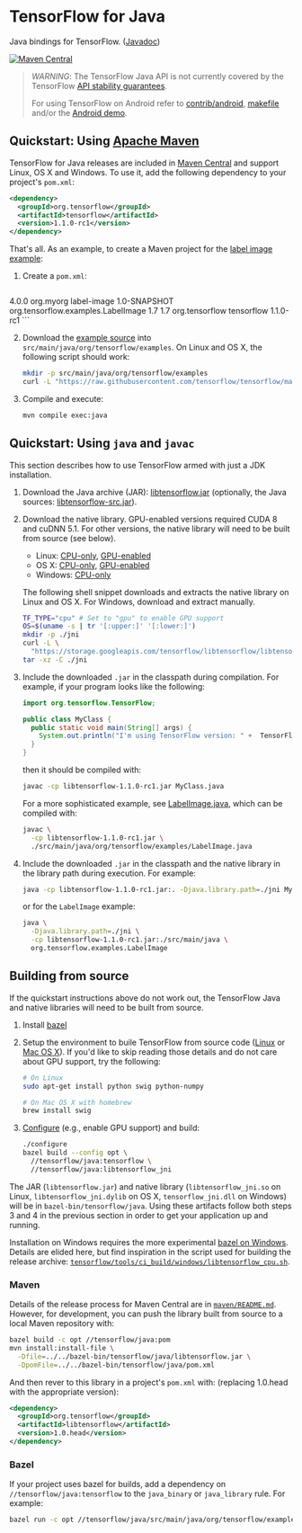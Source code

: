 # TensorFlow for Java

Java bindings for TensorFlow. ([Javadoc](https://www.tensorflow.org/api_docs/java/reference/org/tensorflow/package-summary))

[![Maven Central](https://maven-badges.herokuapp.com/maven-central/org.tensorflow/tensorflow/badge.svg)](https://maven-badges.herokuapp.com/maven-central/org.tensorflow/tensorflow)

> *WARNING*: The TensorFlow Java API is not currently covered by the TensorFlow
> [API stability guarantees](https://www.tensorflow.org/programmers_guide/version_semantics).
>
> For using TensorFlow on Android refer to
> [contrib/android](https://www.tensorflow.org/code/tensorflow/contrib/android),
> [makefile](https://www.tensorflow.org/code/tensorflow/contrib/makefile#android)
> and/or the [Android
> demo](https://www.tensorflow.org/code/tensorflow/examples/android).

## Quickstart: Using [Apache Maven](https://maven.apache.org)

TensorFlow for Java releases are included in
[Maven Central](https://search.maven.org/#search%7Cga%7C1%7Cg%3A%22org.tensorflow%22%20AND%20a%3A%22tensorflow%22)
and support Linux, OS X and Windows. To use it, add the following dependency to
your project's `pom.xml`:

```xml
<dependency>
  <groupId>org.tensorflow</groupId>
  <artifactId>tensorflow</artifactId>
  <version>1.1.0-rc1</version>
</dependency>
```

That's all. As an example, to create a Maven project for the
[label image example](https://www.tensorflow.org/code/tensorflow/java/src/main/java/org/tensorflow/examples/LabelImage.java):

1.  Create a `pom.xml`:

    ```xml
<project>
    <modelVersion>4.0.0</modelVersion>
    <groupId>org.myorg</groupId>
    <artifactId>label-image</artifactId>
    <version>1.0-SNAPSHOT</version>
    <properties>
      <exec.mainClass>org.tensorflow.examples.LabelImage</exec.mainClass>
      <!-- The LabelImage example code requires at least JDK 1.7. -->
      <!-- The maven compiler plugin defaults to a lower version -->
      <maven.compiler.source>1.7</maven.compiler.source>
      <maven.compiler.target>1.7</maven.compiler.target>
    </properties>
    <dependencies>
      <dependency>
        <groupId>org.tensorflow</groupId>
        <artifactId>tensorflow</artifactId>
        <version>1.1.0-rc1</version>
      </dependency>
    </dependencies>
</project>
    ```

2.  Download the [example source](https://raw.githubusercontent.com/tensorflow/tensorflow/master/tensorflow/java/src/main/java/org/tensorflow/examples/LabelImage.java)
    into `src/main/java/org/tensorflow/examples`. On Linux and OS X, the following script should work:

    ```sh
    mkdir -p src/main/java/org/tensorflow/examples
    curl -L "https://raw.githubusercontent.com/tensorflow/tensorflow/master/tensorflow/java/src/main/java/org/tensorflow/examples/LabelImage.java" -o src/main/java/org/tensorflow/examples/LabelImage.java
    ```

3.  Compile and execute:

    ```sh
    mvn compile exec:java
    ```

## Quickstart: Using `java` and `javac`

This section describes how to use TensorFlow armed with just a JDK installation.

1.  Download the Java archive (JAR):
    [libtensorflow.jar](https://storage.googleapis.com/tensorflow/libtensorflow/libtensorflow-1.1.0-rc1.jar)
    (optionally, the Java sources:
    [libtensorflow-src.jar](https://storage.googleapis.com/tensorflow/libtensorflow/libtensorflow-src-1.1.0-rc1.jar)).

2.  Download the native library. GPU-enabled versions required CUDA 8 and cuDNN
    5.1. For other versions, the native library will need to be built from
    source (see below).

    -   Linux:
        [CPU-only](https://storage.googleapis.com/tensorflow/libtensorflow/libtensorflow_jni-cpu-linux-x86_64-1.1.0-rc1.tar.gz),
        [GPU-enabled](https://storage.googleapis.com/tensorflow/libtensorflow/libtensorflow_jni-gpu-linux-x86_64-1.1.0-rc1.tar.gz)
    -   OS X:
        [CPU-only](https://storage.googleapis.com/tensorflow/libtensorflow/libtensorflow_jni-cpu-darwin-x86_64-1.1.0-rc1.tar.gz),
        [GPU-enabled](https://storage.googleapis.com/tensorflow/libtensorflow/libtensorflow_jni-gpu-darwin-x86_64-1.1.0-rc1.tar.gz)
    -   Windows:
        [CPU-only](https://storage.googleapis.com/tensorflow/libtensorflow/libtensorflow_jni-cpu-windows-x86_64-1.1.0-rc1.zip)


    The following shell snippet downloads and extracts the native library on
    Linux and OS X. For Windows, download and extract manually.

    ```sh
    TF_TYPE="cpu" # Set to "gpu" to enable GPU support
    OS=$(uname -s | tr '[:upper:]' '[:lower:]')
    mkdir -p ./jni
    curl -L \
      "https://storage.googleapis.com/tensorflow/libtensorflow/libtensorflow_jni-${TF_TYPE}-${OS}-x86_64-1.1.0-rc1.tar.gz" |
    tar -xz -C ./jni
    ```

3.  Include the downloaded `.jar` in the classpath during compilation. For
    example, if your program looks like the following:

    ```java
    import org.tensorflow.TensorFlow;

    public class MyClass {
      public static void main(String[] args) {
        System.out.println("I'm using TensorFlow version: " +  TensorFlow.version());
      }
    }
    ```

    then it should be compiled with:

    ```sh
    javac -cp libtensorflow-1.1.0-rc1.jar MyClass.java
    ```

    For a more sophisticated example, see
    [LabelImage.java](https://www.tensorflow.org/code/tensorflow/java/src/main/java/org/tensorflow/examples/LabelImage.java),
    which can be compiled with:

    ```sh
    javac \
      -cp libtensorflow-1.1.0-rc1.jar \
      ./src/main/java/org/tensorflow/examples/LabelImage.java
    ```

4.  Include the downloaded `.jar` in the classpath and the native library in the
    library path during execution. For example:

    ```sh
    java -cp libtensorflow-1.1.0-rc1.jar:. -Djava.library.path=./jni MyClass
    ```

    or for the `LabelImage` example:

    ```sh
    java \
      -Djava.library.path=./jni \
      -cp libtensorflow-1.1.0-rc1.jar:./src/main/java \
      org.tensorflow.examples.LabelImage
    ```

## Building from source

If the quickstart instructions above do not work out, the TensorFlow Java and
native libraries will need to be built from source.

1.  Install [bazel](https://www.bazel.build/versions/master/docs/install.html)

2.  Setup the environment to buile TensorFlow from source code
    ([Linux](https://www.tensorflow.org/versions/master/get_started/os_setup.html#prepare-environment-for-linux)
    or [Mac OS
    X](https://www.tensorflow.org/versions/master/get_started/os_setup.html#prepare-environment-for-mac-os-x)).
    If you'd like to skip reading those details and do not care about GPU
    support, try the following:

    ```sh
    # On Linux
    sudo apt-get install python swig python-numpy

    # On Mac OS X with homebrew
    brew install swig
    ```


3.  [Configure](https://www.tensorflow.org/install/install_sources#configure_the_installation)
    (e.g., enable GPU support) and build:

    ```sh
    ./configure
    bazel build --config opt \
      //tensorflow/java:tensorflow \
      //tensorflow/java:libtensorflow_jni
    ```

The JAR (`libtensorflow.jar`) and native library (`libtensorflow_jni.so` on
Linux, `libtensorflow_jni.dylib` on OS X, `tensorflow_jni.dll` on Windows) will
be in `bazel-bin/tensorflow/java`. Using these artifacts follow both steps 3
and 4 in the previous section in order to get your application
up and running.

Installation on Windows requires the more experimental [bazel on Windows](https://bazel.build/versions/master/docs/windows.html).
Details are elided here, but find inspiration in the script used for
building the release archive:
[`tensorflow/tools/ci_build/windows/libtensorflow_cpu.sh`](https://www.tensorflow.org/code/tensorflow/tools/ci_build/windows/libtensorflow_cpu.sh).

### Maven

Details of the release process for Maven Central are in [`maven/README.md`](https://www.tensorflow.org/code/tensorflow/java/maven/README.md).
However, for development, you can push the library built from source to a local
Maven repository with:

```sh
bazel build -c opt //tensorflow/java:pom
mvn install:install-file \
  -Dfile=../../bazel-bin/tensorflow/java/libtensorflow.jar \
  -DpomFile=../../bazel-bin/tensorflow/java/pom.xml
```

And then rever to this library in a project's `pom.xml` with:
(replacing 1.0.head with the appropriate version):

```xml
<dependency>
  <groupId>org.tensorflow</groupId>
  <artifactId>libtensorflow</artifactId>
  <version>1.0.head</version>
</dependency>
```

### Bazel

If your project uses bazel for builds, add a dependency on
`//tensorflow/java:tensorflow` to the `java_binary` or `java_library` rule. For
example:

```sh
bazel run -c opt //tensorflow/java/src/main/java/org/tensorflow/examples:label_image
```
